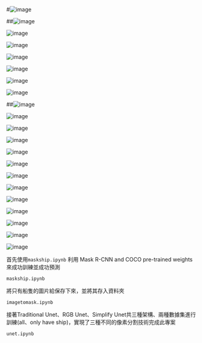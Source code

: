 #![image](https://github.com/03053020ITE/ship-detection/blob/master/abstract.PNG)

##![image](https://github.com/03053020ITE/ship-detection/blob/master/7.PNG)

![image](https://github.com/03053020ITE/ship-detection/blob/master/1.PNG)

![image](https://github.com/03053020ITE/ship-detection/blob/master/2.PNG)

![image](https://github.com/03053020ITE/ship-detection/blob/master/3.PNG)

![image](https://github.com/03053020ITE/ship-detection/blob/master/4.PNG)

![image](https://github.com/03053020ITE/ship-detection/blob/master/5.PNG)

![image](https://github.com/03053020ITE/ship-detection/blob/master/6.PNG)

##![image](https://github.com/03053020ITE/ship-detection/blob/master/8.PNG)

![image](https://github.com/03053020ITE/ship-detection/blob/master/traditional%20unet%20image.PNG)

![image](https://github.com/03053020ITE/ship-detection/blob/master/traditional%20unet%20score%20image.PNG)

![image](https://github.com/03053020ITE/ship-detection/blob/master/traditional%20unet%20prdeict%20image.PNG)

![image](https://github.com/03053020ITE/ship-detection/blob/master/rgb%20unet%20image.PNG)

![image](https://github.com/03053020ITE/ship-detection/blob/master/rgb%20unet%20score%20image.PNG)

![image](https://github.com/03053020ITE/ship-detection/blob/master/rgb%20unet%20prdeict%20image.PNG)

![image](https://github.com/03053020ITE/ship-detection/blob/master/simplify%20unet%20image.PNG)

![image](https://github.com/03053020ITE/ship-detection/blob/master/simplify%20unet%20train.PNG)

![image](https://github.com/03053020ITE/ship-detection/blob/master/simplify%20unet%20score%20image.PNG)

![image](https://github.com/03053020ITE/ship-detection/blob/master/simplify%20unet%20prdeict%20image.PNG)

![image](https://github.com/03053020ITE/ship-detection/blob/master/simplify%20unet%20prdeict%20image2.PNG)

![image](https://github.com/03053020ITE/ship-detection/blob/master/simplify%20unet%20prdeict%20image3.PNG)

首先使用`maskship.ipynb` 利用 Mask R-CNN and COCO pre-trained weights 來成功訓練並成功預測
```
maskship.ipynb
```

將只有船隻的圖片給保存下來，並將其存入資料夾

```
imagetomask.ipynb
```
接著Traditional Unet、RGB Unet、Simplify Unet共三種架構、兩種數據集進行訓練(all、only have ship)，實現了三種不同的像素分割技術完成此專案

```
unet.ipynb
``` 